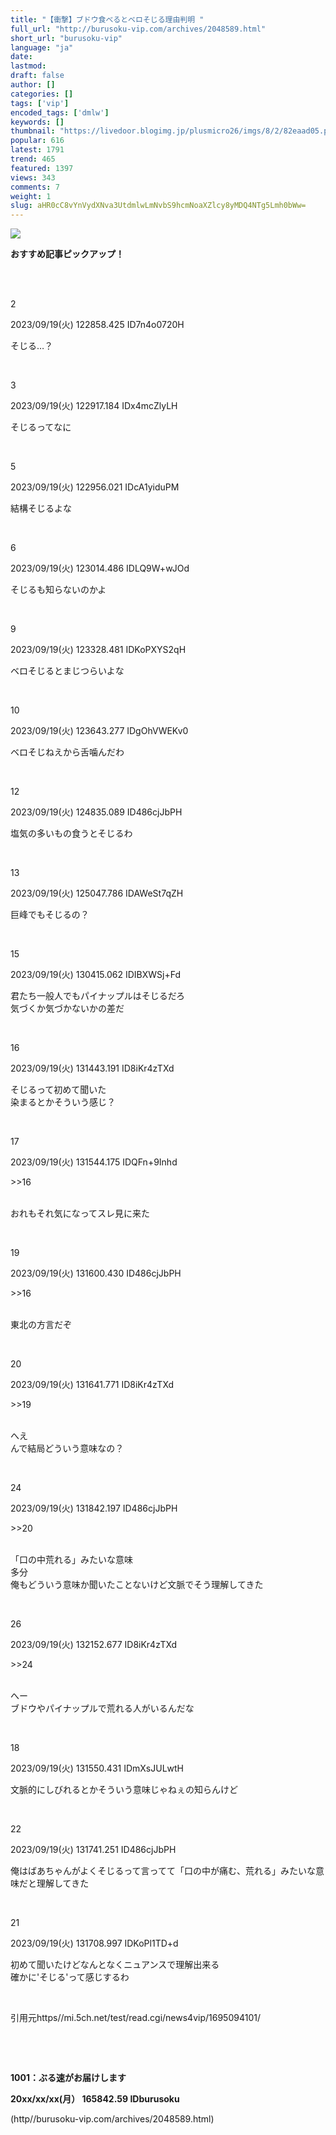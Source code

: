 ```yaml
---
title: "【衝撃】ブドウ食べるとベロそじる理由判明 "
full_url: "http://burusoku-vip.com/archives/2048589.html"
short_url: "burusoku-vip"
language: "ja"
date: 
lastmod: 
draft: false
author: []
categories: []
tags: ['vip']
encoded_tags: ['dmlw']
keywords: []
thumbnail: "https://livedoor.blogimg.jp/plusmicro26/imgs/8/2/82eaad05.png"
popular: 616
latest: 1791
trend: 465
featured: 1397
views: 343
comments: 7
weight: 1
slug: aHR0cC8vYnVydXNva3UtdmlwLmNvbS9hcmNoaXZlcy8yMDQ4NTg5Lmh0bWw=
---
```


![](https://livedoor.blogimg.jp/plusmicro26/imgs/8/2/82eaad05.png)

<div><p><b>おすすめ記事ピックアップ！</b></p> <p class='g-ad1'> </p> <p class='g-ad2'> </p> <p></p><br> <br><p>2 <p> 2023/09/19(火) 122858.425 ID7n4o0720H</p></p><p> そじる…？ </p><br> <p>3 <p> 2023/09/19(火) 122917.184 IDx4mcZlyLH</p></p><p> そじるってなに </p><br> <p>5 <p> 2023/09/19(火) 122956.021 IDcA1yiduPM</p></p><p> 結構そじるよな </p><br> <p>6 <p> 2023/09/19(火) 123014.486 IDLQ9W+wJOd</p></p><p> そじるも知らないのかよ </p><br> <p>9 <p> 2023/09/19(火) 123328.481 IDKoPXYS2qH</p></p><p> ベロそじるとまじつらいよな </p><br> <p>10 <p> 2023/09/19(火) 123643.277 IDgOhVWEKv0</p></p><p> ベロそじねえから舌噛んだわ </p><br> <p>12 <p> 2023/09/19(火) 124835.089 ID486cjJbPH</p></p><p> 塩気の多いもの食うとそじるわ </p><br> <p>13 <p> 2023/09/19(火) 125047.786 IDAWeSt7qZH</p></p><p> 巨峰でもそじるの？ </p><br> <p>15 <p> 2023/09/19(火) 130415.062 IDIBXWSj+Fd</p></p><p> 君たち一般人でもパイナップルはそじるだろ <br> 気づくか気づかないかの差だ </p><br> <p>16 <p> 2023/09/19(火) 131443.191 ID8iKr4zTXd</p></p><p> そじるって初めて聞いた <br> 染まるとかそういう感じ？ </p><br> <p>17 <p> 2023/09/19(火) 131544.175 IDQFn+9Inhd</p></p><p> <p class='anchor'>>>16</p> <br> おれもそれ気になってスレ見に来た </p><br> <p>19 <p> 2023/09/19(火) 131600.430 ID486cjJbPH</p></p><p> <p class='anchor'>>>16</p> <br> 東北の方言だぞ </p><br> <p>20 <p> 2023/09/19(火) 131641.771 ID8iKr4zTXd</p></p><p> <p class='anchor'>>>19</p> <br> へえ <br> んで結局どういう意味なの？ </p><br> <p>24 <p> 2023/09/19(火) 131842.197 ID486cjJbPH</p></p><p> <p class='anchor'>>>20</p> <br> 「口の中荒れる」みたいな意味 <br> 多分 <br> 俺もどういう意味か聞いたことないけど文脈でそう理解してきた </p><br> <p>26 <p> 2023/09/19(火) 132152.677 ID8iKr4zTXd</p></p><p> <p class='anchor'>>>24</p> <br> へー <br> ブドウやパイナップルで荒れる人がいるんだな </p><br> <p>18 <p> 2023/09/19(火) 131550.431 IDmXsJULwtH</p></p><p> 文脈的にしびれるとかそういう意味じゃねぇの知らんけど </p><br> <p>22 <p> 2023/09/19(火) 131741.251 ID486cjJbPH</p></p><p> 俺はばあちゃんがよくそじるって言ってて「口の中が痛む、荒れる」みたいな意味だと理解してきた </p><br> <p>21 <p> 2023/09/19(火) 131708.997 IDKoPl1TD+d</p></p><p> 初めて聞いたけどなんとなくニュアンスで理解出来る <br> 確かに'そじる'って感じするわ </p><br> <p>引用元https//mi.5ch.net/test/read.cgi/news4vip/1695094101/</p> <br> <p id='csw_block'></p> <p id='divSP1'> </p> <br><p><b>1001：ぶる速がお届けします <p> 20xx/xx/xx(月） 165842.59 IDburusoku</p></b></p> <p class='g-ad1'> </p> <p class='g-ad2'> </p> <p id='divSP'> </p> </div>

(http//burusoku-vip.com/archives/2048589.html)
